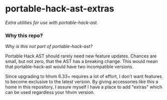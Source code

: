 # portable-hack-ast-extras

_Extra utilities for use with portable-hack-ast._

### Why this repo?

_Why is this not part of portable-hack-ast?_

Portable Hack AST should rarely need new feature updates.
Chances are small, but not zero, that the AST has a breaking change.
This would mean that portable-hack-ast would have two incompatible versions.

Since upgrading to hhvm 6.33+ requires a lot of effort,
I don't want features to become exclusive to the latest version.
By giving accessories like this a home in this repository,
I assure myself I have a place to add "extras" which can be used regardless your hhvm version.
